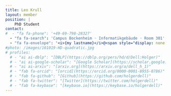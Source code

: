 ```yaml
---
title: Leo Krull
layout: member
position: |
    PhD Student
contact:
#  - "fa fa-phone": '+49-69-798-28327'
  - "fa fa-search": 'Campus Bockenheim ◦ Informatikgebäude ◦ Room 301'
  - "fa fa-envelope": '<i>{my lastname}</i>@<span style="display: none;">ignoreme-</span><span>em.uni-frankfurt.de</span>'
#photo: /images/161019-HD-quadratic.jpg
# profiles:
  # - "ai ai-dblp": "[DBLP](https://dblp.org/pers/hd/d/Dell:Holger)"
  # - "ai ai-google-scholar": "[Google Scholar](https://scholar.google.de/citations?user=zcZSZ4MAAAAJ)"
  # - "ai ai-arxiv": "[arxiv.org](https://arxiv.org/a/dell_h_1)"
  # - "fab fa-orcid": "[orcid](https://orcid.org/0000-0001-8955-0786)"
  # - "fab fa-github": "[Github](https://github.com/holgerdell)"
  # - "fab fa-twitter": "[Twitter](https://twitter.com/holgerdell)"
  # - "fab fa-keybase": "[keybase.io](https://keybase.io/holgerdell)"
---
```

